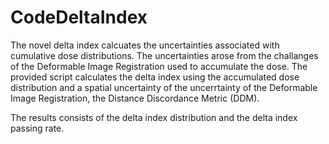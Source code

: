 # CodeDeltaIndex
The novel delta index calcuates the uncertainties associated with cumulative dose distributions. 
The uncertainties arose from the challanges of the Deformable Image Registration used to accumulate the dose. 
The provided script calculates the delta index using the accumulated dose distribution and a spatial uncertainty of the uncerrtainty of the Deformable Image Registration, the Distance Discordance Metric (DDM).

The results consists of the delta index distribution and the delta index passing rate.
